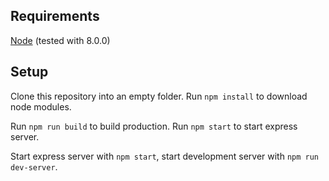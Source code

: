 ## Requirements
[Node](https://nodejs.org/en/) (tested with 8.0.0)

## Setup
Clone this repository into an empty folder. Run ``npm install`` to download node modules. 

Run ``npm run build`` to build production. Run ``npm start`` to start express server.

Start express server with ``npm start``, start development server with ``npm run dev-server``. 
